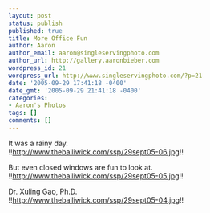 ```yaml
---
layout: post
status: publish
published: true
title: More Office Fun
author: Aaron
author_email: aaron@singleservingphoto.com
author_url: http://gallery.aaronbieber.com
wordpress_id: 21
wordpress_url: http://www.singleservingphoto.com/?p=21
date: '2005-09-29 17:41:18 -0400'
date_gmt: '2005-09-29 21:41:18 -0400'
categories:
- Aaron's Photos
tags: []
comments: []
---
```

It was a rainy day.\
 !!http://www.thebailiwick.com/ssp/29sept05-06.jpg!!

But even closed windows are fun to look at.\
 !!http://www.thebailiwick.com/ssp/29sept05-05.jpg!!

Dr. Xuling Gao, Ph.D.\
 !!http://www.thebailiwick.com/ssp/29sept05-04.jpg!!
